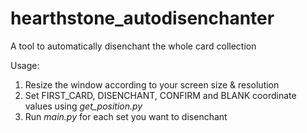 # hearthstone_autodisenchanter
A tool to automatically disenchant the whole card collection

Usage: 

1) Resize the window according to your screen size & resolution
2) Set FIRST_CARD, DISENCHANT, CONFIRM and BLANK coordinate values using *get_position.py*
3) Run *main.py* for each set you want to disenchant
